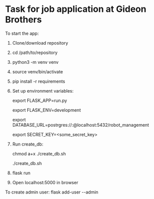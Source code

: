 # Task for job application at Gideon Brothers

To start the app:
1. Clone/download repository
2. cd /path/to/repository
3. python3 -m venv venv
4. source venv/bin/activate
5. pip install -r requirements
6. Set up environment variables:
    
    export FLASK_APP=run.py
    
    export FLASK_ENV=development
    
    export DATABASE_URL=postrgres://<username>:<password>@localhost:5432/robot_management
    
    export SECRET_KEY=<some_secret_key>
    
7. Run create_db:

    chmod a+x ./create_db.sh
    
    ./create_db.sh
8. flask run
9. Open localhost:5000 in browser

To create admin user:
flask add-user <email> --admin

